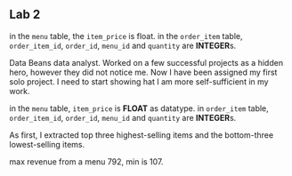 ## Lab 2
in the `menu` table, the `item_price` is float.
in the `order_item` table, `order_item_id`, `order_id`, `menu_id` and `quantity` are **INTEGER**s.

Data Beans data analyst. 
Worked on a few successful projects as a hidden hero, however they did not notice me. Now I have been assigned my first solo project.
I need to start showing hat I am more self-sufficient in my work.

in the `menu` table, `item_price` is **FLOAT** as datatype.
in `order_item` table, `order_item_id`, `order_id`, `menu_id` and `quantity` are **INTEGER**s.

As first, I extracted top three highest-selling items and the bottom-three lowest-selling items.

max revenue from a menu 792, min is 107.
